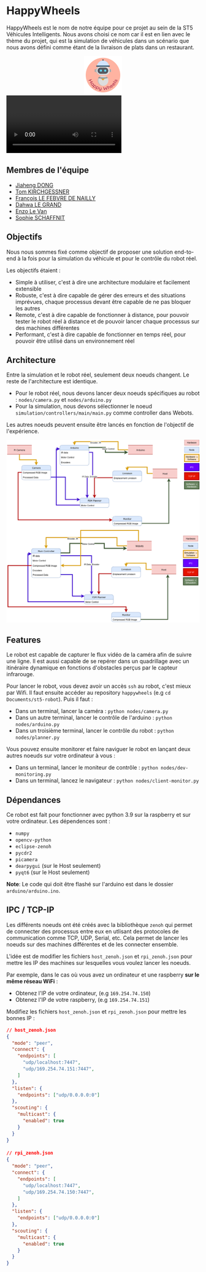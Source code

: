 # HappyWheels

HappyWheels est le nom de notre équipe pour ce projet au sein de la ST5 Véhicules Intelligents. Nous avons choisi ce nom car il est en lien avec le thème du projet,
qui est la simulation de véhicules dans un scénario que nous avons défini comme étant de la livraison de plats dans un restaurant.

<center><img src="logo_happy_wheels.png" alt="HappyWheels Logo"/></center>

<video controls>
  <source src="main.mp4" type="video/mp4">
</video>

## Membres de l'équipe

- [Jiaheng DONG]()
- [Tom KIRCHGESSNER]()
- [François LE FEBVRE DE NAILLY]()
- [Dahwa LE GRAND]()
- [Enzo Le Van](https://github.com/Hennzau)
- [Sophie SCHAFFNIT]()


## Objectifs

Nous nous sommes fixé comme objectif de proposer une solution end-to-end à la fois pour la simulation du véhicule et pour le contrôle du robot réel.

Les objectifs étaient :
- Simple à utiliser, c'est à dire une architecture modulaire et facilement extensible
- Robuste, c'est à dire capable de gérer des erreurs et des situations imprévues, chaque processus devant être capable de ne pas bloquer les autres
- Remote, c'est à dire capable de fonctionner à distance, pour pouvoir tester le robot réel à distance et de pouvoir lancer chaque processus sur des machines différentes
- Performant, c'est à dire capable de fonctionner en temps réel, pour pouvoir être utilisé dans un environnement réel

## Architecture

Entre la simulation et le robot réel, seulement deux noeuds changent. Le reste de l'architecture est identique.

- Pour le robot réel, nous devons lancer deux noeuds spécifiques au robot : `nodes/camera.py` et `nodes/arduino.py`
- Pour la simulation, nous devons sélectionner le noeud `simulation/controllers/main/main.py` comme controller dans Webots.

Les autres noeuds peuvent ensuite être lancés en fonction de l'objectif de l'expérience.

![Architecture](happywheels.drawio.png)

## Features

Le robot est capable de capturer le flux vidéo de la caméra afin de suivre une ligne. Il est aussi capable de se repérer dans un quadrillage avec
un itinéraire dynamique en fonctions d'obstacles perçus par le capteur infrarouge.

Pour lancer le robot, vous devez avoir un accès `ssh` au robot, c'est mieux par Wifi. Il faut ensuite accéder au repository `happywheels` (e.g `cd Documents/st5-robot`).
Puis il faut :

- Dans un terminal, lancer la caméra : `python nodes/camera.py`
- Dans un autre terminal, lancer le contrôle de l'arduino : `python nodes/arduino.py`
- Dans un troisième terminal, lancer le contrôle du robot : `python nodes/planner.py`

Vous pouvez ensuite monitorer et faire naviguer le robot en lançant deux autres noeuds sur votre ordinateur à vous :

- Dans un terminal, lancer le moniteur de contrôle : `python nodes/dev-monitoring.py`
- Dans un terminal, lancez le navigateur : `python nodes/client-monitor.py`

## Dépendances

Ce robot est fait pour fonctionner avec python 3.9 sur la raspberry et sur votre ordinateur. Les dépendences sont :

- `numpy`
- `opencv-python`
- `eclipse-zenoh`
- `pycdr2`
- `picamera`
- `dearpygui` (sur le Host seulement)
- `pyqt6` (sur le Host seulement)

**Note**: Le code qui doit être flashé sur l'arduino est dans le dossier `arduino/arduino.ino`.

## IPC / TCP-IP

Les différents noeuds ont été créés avec la bibliothèque `zenoh` qui permet de connecter des processus entre eux en utlisant des protocoles de communication
comme TCP, UDP, Serial, etc. Cela permet de lancer les noeuds sur des machines différentes et de les connecter ensemble.

L'idée est de modifier les fichiers `host_zenoh.json` et `rpi_zenoh.json` pour mettre les IP des machines sur lesquelles vous voulez lancer les noeuds.

Par exemple, dans le cas où vous avez un ordinateur et une raspberry **sur le même réseau WiFi** :

- Obtenez l'IP de votre ordinateur, (e.g `169.254.74.150`)
- Obtenez l'IP de votre raspberry, (e.g `169.254.74.151`)

Modifiez les fichiers `host_zenoh.json` et `rpi_zenoh.json` pour mettre les bonnes IP :

```json
// host_zenoh.json
{
  "mode": "peer",
  "connect": {
    "endpoints": [
      "udp/localhost:7447",
      "udp/169.254.74.151:7447",
    ]
  },
  "listen": {
    "endpoints": ["udp/0.0.0.0:0"]
  },
  "scouting": {
    "multicast": {
      "enabled": true
    }
  }
}

// rpi_zenoh.json
{
  "mode": "peer",
  "connect": {
    "endpoints": [
      "udp/localhost:7447",
      "udp/169.254.74.150:7447",
    ]
  },
  "listen": {
    "endpoints": ["udp/0.0.0.0:0"]
  },
  "scouting": {
    "multicast": {
      "enabled": true
    }
  }
}
```
